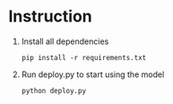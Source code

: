 # Instruction
1. Install all dependencies
   ```
   pip install -r requirements.txt
   ```
2. Run deploy.py to start using the model
   ```
   python deploy.py
   ```